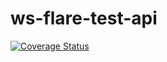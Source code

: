 # ws-flare-test-api

[![Coverage Status](https://coveralls.io/repos/github/ws-flare/ws-flare-jobs-api/badge.svg?branch=master)](https://coveralls.io/github/ws-flare/ws-flare-jobs-api?branch=master)
